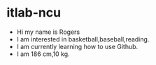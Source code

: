 # itlab-ncu
- Hi my name is Rogers
- I am interested in basketball,baseball,reading.
- I am currently learning how to use Github.
- I am 186 cm,10 kg.
